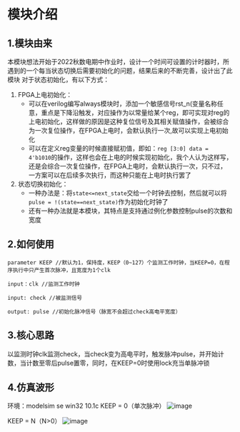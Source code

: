 <!--
 * @Author: Pabin <pabin_pluto@foxmail.com>
 * @Date: 2023-03-24 10:51:39
 * @LastEditors: Pabin <pabin_pluto@foxmail.com>
 * @LastEditTime: 2023-03-24 11:20:00
 * @FilePath: \Pabin_module\ab_itpl\readme.md
 * @Description: 
 * 
 * Copyright (c) 2023 by Pabin, All Rights Reserved. 
-->
# 模块介绍
## 1.模块由来
本模块想法开始于2022秋数电期中作业时，设计一个时间可设置的计时器时，所遇到的一个每当状态切换后需要初始化的问题，结果后来的不断完善，设计出了此模块
对于状态初始化，有以下方式：
1. FPGA上电初始化：
    - 可以在verilog编写always模块时，添加一个敏感信号rst_n(变量名称任意，重点是下降沿触发，对应操作为以常量给某个reg，即可实现对reg的上电初始化，这样做的原因是这种复位信号及其相关赋值操作，会被综合为一次复位操作，在FPGA上电时，会默认执行一次,故可以实现上电初始化
    - 可以在定义reg变量的时候直接赋初值，即如：`reg [3:0] data = 4'b1010`的操作，这样也会在上电的时候实现初始化，我个人认为这样写，还是会综合一次复位操作，在FPGA上电时，会默认执行一次，只不过，一方案可以在后续多次执行，而这种只能在上电时执行罢了
2. 状态切换初始化：
    - 一种办法是：将`state<=next_state`交给一个时钟去控制，然后就可以将`pulse = !(state==next_state)`作为初始化时钟了
    - 还有一种办法就是本模块，其特点是支持通过例化参数控制pulse的次数和宽度


## 2.如何使用
`parameter KEEP //默认为1，保持度，KEEP（0~127）个监测工作时钟，当KEEP=0，在程序执行中只产生首次脉冲，且宽度为1个clk`

`input：clk //监测工作时钟`

`input: check //被监测信号`

`output: pulse //初始化脉冲信号（脉宽不会超过check高电平宽度）`

## 3.核心思路
以监测时钟clk监测check，当check变为高电平时，触发脉冲pulse，并开始计数，当计数至零后pulse置零，同时，在KEEP=0时使用lock充当单脉冲锁

## 4.仿真波形
环境：modelsim se win32 10.1c 
KEEP = 0（单次脉冲）
![image](https://user-images.githubusercontent.com/99165596/227416384-6a6531c6-614e-4df6-9ef8-167f3b796ce3.png)

KEEP = N（N>0）
![image](https://user-images.githubusercontent.com/99165596/227416293-1f025e0b-0db3-4dd0-95f1-8997eb16d130.png)
